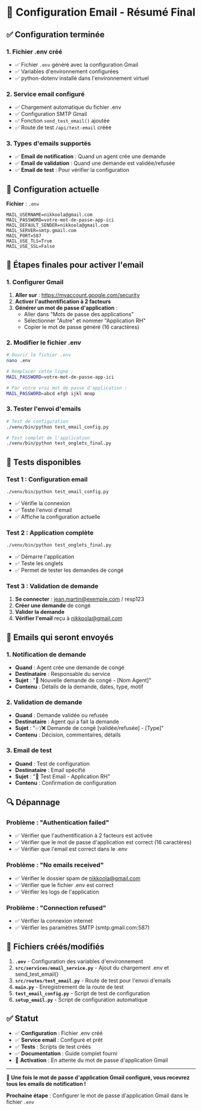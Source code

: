 # 📧 Configuration Email - Résumé Final

## ✅ Configuration terminée

### **1. Fichier .env créé**
- ✅ Fichier `.env` généré avec la configuration Gmail
- ✅ Variables d'environnement configurées
- ✅ python-dotenv installé dans l'environnement virtuel

### **2. Service email configuré**
- ✅ Chargement automatique du fichier .env
- ✅ Configuration SMTP Gmail
- ✅ Fonction `send_test_email()` ajoutée
- ✅ Route de test `/api/test-email` créée

### **3. Types d'emails supportés**
- ✅ **Email de notification** : Quand un agent crée une demande
- ✅ **Email de validation** : Quand une demande est validée/refusée
- ✅ **Email de test** : Pour vérifier la configuration

## 🔧 Configuration actuelle

**Fichier** : `.env`
```
MAIL_USERNAME=nikkoola@gmail.com
MAIL_PASSWORD=votre-mot-de-passe-app-ici
MAIL_DEFAULT_SENDER=nikkoola@gmail.com
MAIL_SERVER=smtp.gmail.com
MAIL_PORT=587
MAIL_USE_TLS=True
MAIL_USE_SSL=False
```

## 📝 Étapes finales pour activer l'email

### **1. Configurer Gmail**
1. **Aller sur** : https://myaccount.google.com/security
2. **Activer l'authentification à 2 facteurs**
3. **Générer un mot de passe d'application** :
   - Aller dans "Mots de passe des applications"
   - Sélectionner "Autre" et nommer "Application RH"
   - Copier le mot de passe généré (16 caractères)

### **2. Modifier le fichier .env**
```bash
# Ouvrir le fichier .env
nano .env

# Remplacer cette ligne :
MAIL_PASSWORD=votre-mot-de-passe-app-ici

# Par votre vrai mot de passe d'application :
MAIL_PASSWORD=abcd efgh ijkl mnop
```

### **3. Tester l'envoi d'emails**
```bash
# Test de configuration
./venv/bin/python test_email_config.py

# Test complet de l'application
./venv/bin/python test_onglets_final.py
```

## 🧪 Tests disponibles

### **Test 1 : Configuration email**
```bash
./venv/bin/python test_email_config.py
```
- ✅ Vérifie la connexion
- ✅ Teste l'envoi d'email
- ✅ Affiche la configuration actuelle

### **Test 2 : Application complète**
```bash
./venv/bin/python test_onglets_final.py
```
- ✅ Démarre l'application
- ✅ Teste les onglets
- ✅ Permet de tester les demandes de congé

### **Test 3 : Validation de demande**
1. **Se connecter** : jean.martin@exemple.com / resp123
2. **Créer une demande** de congé
3. **Valider la demande**
4. **Vérifier l'email** reçu à nikkoola@gmail.com

## 📧 Emails qui seront envoyés

### **1. Notification de demande**
- **Quand** : Agent crée une demande de congé
- **Destinataire** : Responsable du service
- **Sujet** : "📅 Nouvelle demande de congé - [Nom Agent]"
- **Contenu** : Détails de la demande, dates, type, motif

### **2. Validation de demande**
- **Quand** : Demande validée ou refusée
- **Destinataire** : Agent qui a fait la demande
- **Sujet** : "✅/❌ Demande de congé [validée/refusée] - [Type]"
- **Contenu** : Décision, commentaires, détails

### **3. Email de test**
- **Quand** : Test de configuration
- **Destinataire** : Email spécifié
- **Sujet** : "🧪 Test Email - Application RH"
- **Contenu** : Confirmation de configuration

## 🔍 Dépannage

### **Problème : "Authentication failed"**
- ✅ Vérifier que l'authentification à 2 facteurs est activée
- ✅ Vérifier que le mot de passe d'application est correct (16 caractères)
- ✅ Vérifier que l'email est correct dans le .env

### **Problème : "No emails received"**
- ✅ Vérifier le dossier spam de nikkoola@gmail.com
- ✅ Vérifier que le fichier .env est correct
- ✅ Vérifier les logs de l'application

### **Problème : "Connection refused"**
- ✅ Vérifier la connexion internet
- ✅ Vérifier les paramètres SMTP (smtp.gmail.com:587)

## 📁 Fichiers créés/modifiés

1. **`.env`** - Configuration des variables d'environnement
2. **`src/services/email_service.py`** - Ajout du chargement .env et send_test_email()
3. **`src/routes/test_email.py`** - Route de test pour l'envoi d'emails
4. **`main.py`** - Enregistrement de la route de test
5. **`test_email_config.py`** - Script de test de configuration
6. **`setup_email.py`** - Script de configuration automatique

## ✅ Statut

- ✅ **Configuration** : Fichier .env créé
- ✅ **Service email** : Configuré et prêt
- ✅ **Tests** : Scripts de test créés
- ✅ **Documentation** : Guide complet fourni
- 🔄 **Activation** : En attente du mot de passe d'application Gmail

---

**🎉 Une fois le mot de passe d'application Gmail configuré, vous recevrez tous les emails de notification !**

**Prochaine étape** : Configurer le mot de passe d'application Gmail dans le fichier `.env`


